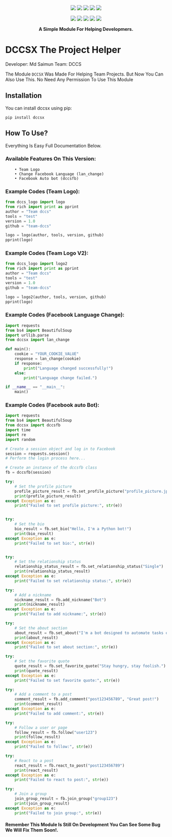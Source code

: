 <p align="center">
  <img src="https://img.shields.io/badge/Version-1.0.0-green?style=for-the-badge">
  <img src="https://img.shields.io/github/license/Dccs-team/DCCSX?style=for-the-badge">
  <img src="https://img.shields.io/github/stars/Dccs-team/DCCSX?style=for-the-badge">
  <img src="https://img.shields.io/github/issues/Dccs-team/DCCSX?color=red&style=for-the-badge">
  <img src="https://img.shields.io/github/forks/Dccs-team/DCCSX?color=teal&style=for-the-badge">
</p>

<p align="center">
  <img src="https://img.shields.io/badge/Author-Dccs-team-blue?style=flat-square">
  <img src="https://img.shields.io/badge/Open%20Source-Maybe-darkgreen?style=flat-square">
  <img src="https://img.shields.io/badge/Maintained%3F-Yes-lightblue?style=flat-square">
  <img src="https://img.shields.io/badge/Written%20In-Python-darkcyan?style=flat-square">
  <img src="https://hits.seeyoufarm.com/api/count/incr/badge.svg?url=https%3A%2F%2Fgithub.com%2FDccs-team%2FDCCSX&title=Visitors&edge_flat=false"/></a>
</p>

<p align="center"><b>A Simple Module For Helping Developmers.</b></p>


# DCCSX The Project Helper 
Developer: Md Saimun
Team: DCCS

The Module `DCCSX` Was Made For Helping Team Projects. But Now You Can Also Use This. No Need Any Permission To Use This Module

## Installation

You can install dccsx using pip:

```
pip install dccsx
```

## How To Use? 
Everything Is Easy Full Documentation Below.

### Available Features On This Version:

		• Team Logo 
		• Change Facebook Language (lan_change)
		• Facebook Auto bot (dccsfb)


### Example Codes (Team Logo):

```python
from dccs_logo import logo
from rich import print as pprint
author = "Team dccs"
tools = "test"
version = 1.0
github = "team-dccs"

logo = logo(author, tools, version, github)
pprint(logo)
```


### Example Codes (Team Logo V2):

```python
from dccs_logo import logo2
from rich import print as pprint
author = "Team dccs"
tools = "test"
version = 1.0
github = "team-dccs"

logo = logo2(author, tools, version, github)
pprint(logo)
```


### Example Codes (Facebook Language Change):

```python
import requests
from bs4 import BeautifulSoup
import urllib.parse
from dccsx import lan_change

def main():
    cookie = "YOUR_COOKIE_VALUE"
    response = lan_change(cookie)
    if response:
        print("Language changed successfully!")
    else:
        print("Language change failed.")

if __name__ == "__main__":
    main()
```
### Example Codes (Facebook auto Bot):

```python
import requests
from bs4 import BeautifulSoup
from dccsx import dccsfb
import time
import re
import random

# Create a session object and log in to Facebook
session = requests.session()
# Perform the login process here...

# Create an instance of the dccsfb class
fb = dccsfb(session)

try:
    # Set the profile picture
    profile_picture_result = fb.set_profile_picture("profile_picture.jpg")
    print(profile_picture_result)
except Exception as e:
    print("Failed to set profile picture:", str(e))


try:
    # Set the bio
    bio_result = fb.set_bio("Hello, I'm a Python bot!")
    print(bio_result)
except Exception as e:
    print("Failed to set bio:", str(e))


try:
    # Set the relationship status
    relationship_status_result = fb.set_relationship_status("Single")
    print(relationship_status_result)
except Exception as e:
    print("Failed to set relationship status:", str(e))

try:
    # Add a nickname
    nickname_result = fb.add_nickname("Bot")
    print(nickname_result)
except Exception as e:
    print("Failed to add nickname:", str(e))

try:
    # Set the about section
    about_result = fb.set_about("I'm a bot designed to automate tasks on Facebook.")
    print(about_result)
except Exception as e:
    print("Failed to set about section:", str(e))

try:
    # Set the favorite quote
    quote_result = fb.set_favorite_quote("Stay hungry, stay foolish.")
    print(quote_result)
except Exception as e:
    print("Failed to set favorite quote:", str(e))

try:
    # Add a comment to a post
    comment_result = fb.add_comment("post123456789", "Great post!")
    print(comment_result)
except Exception as e:
    print("Failed to add comment:", str(e))

try:
    # Follow a user or page
    follow_result = fb.follow("user123")
    print(follow_result)
except Exception as e:
    print("Failed to follow:", str(e))

try:
    # React to a post
    react_result = fb.react_to_post("post123456789")
    print(react_result)
except Exception as e:
    print("Failed to react to post:", str(e))

try:
    # Join a group
    join_group_result = fb.join_group("group123")
    print(join_group_result)
except Exception as e:
    print("Failed to join group:", str(e))
```
#### Remember This Module Is Still On Development You Can See Some Bug We Will Fix Them Soon!.